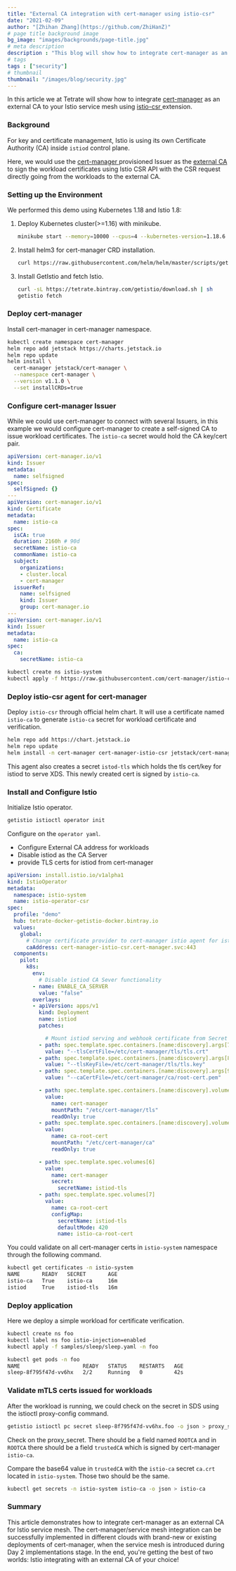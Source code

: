 ```yaml
---
title: "External CA integration with cert-manager using istio-csr"
date: "2021-02-09"
author: "[Zhihan Zhang](https://github.com/ZhiHanZ)"
# page title background image
bg_image: "images/backgrounds/page-title.jpg"
# meta description
description : "This blog will show how to integrate cert-manager as an external CA to your Istio service mesh using istio-csr extension. "
# tags
tags : ["security"]
# thumbnail
thumbnail: "/images/blog/security.jpg"
---
```

In this article we at Tetrate will show how to integrate [cert-manager](https://cert-manager.io/) as an external CA to your Istio service mesh using [istio-csr ](https://github.com/cert-manager/istio-csr)extension. 

###  Background

For key and certificate management, Istio is using its own Certificate Authority (CA) inside `istiod` control plane.

Here, we would use the [cert-manager ](https://cert-manager.io/)provisioned Issuer as the [external CA](https://getistio.io/istio-ca-certs-integrations/) to sign the workload certificates using Istio CSR API with the CSR request directly going from the workloads to the external CA.

### Setting up the Environment

We performed this demo using Kubernetes 1.18 and Istio 1.8:

1. Deploy Kubernetes cluster(>=1.16) with minikube.

   ```sh
   minikube start --memory=10000 --cpus=4 --kubernetes-version=1.18.6
   ```

2. Install helm3 for cert-manager CRD installation.

   ```sh
   curl https://raw.githubusercontent.com/helm/helm/master/scripts/get-helm-3 | sh
   ```

3. Install GetIstio and fetch Istio.

   ```sh
   curl -sL https://tetrate.bintray.com/getistio/download.sh | sh
   getistio fetch
   ```

### Deploy cert-manager

Install cert-manager in cert-manager namespace.

```sh
kubectl create namespace cert-manager
helm repo add jetstack https://charts.jetstack.io
helm repo update
helm install \
  cert-manager jetstack/cert-manager \
  --namespace cert-manager \
  --version v1.1.0 \
  --set installCRDs=true
```

### Configure cert-manager Issuer

While we could use cert-manager to connect with several Issuers, in this example we would configure cert-manager to create a self-signed CA to issue workload certificates. The `istio-ca` secret would hold the CA key/cert pair.

```yaml
apiVersion: cert-manager.io/v1
kind: Issuer
metadata:
  name: selfsigned
spec:
  selfSigned: {}
---
apiVersion: cert-manager.io/v1
kind: Certificate
metadata:
  name: istio-ca
spec:
  isCA: true
  duration: 2160h # 90d
  secretName: istio-ca
  commonName: istio-ca
  subject:
    organizations:
    - cluster.local
    - cert-manager
  issuerRef:
    name: selfsigned
    kind: Issuer
    group: cert-manager.io
---
apiVersion: cert-manager.io/v1
kind: Issuer
metadata:
  name: istio-ca
spec:
  ca:
    secretName: istio-ca
```

```sh
kubectl create ns istio-system
kubectl apply -f https://raw.githubusercontent.com/cert-manager/istio-csr/master/hack/demo/cert-manager-bootstrap-resources.yaml -n istio-system
```

### Deploy istio-csr agent for cert-manager

Deploy `istio-csr` through official helm chart. It will use a certificate named `istio-ca` to generate `istio-ca` secret for workload certificate and verification.

```sh
helm repo add https://chart.jetstack.io
helm repo update
helm install -n cert-manager cert-manager-istio-csr jetstack/cert-manager-istio-csr
```

This agent also creates a secret `istod-tls` which holds the tls cert/key for istiod to serve XDS. This newly created cert is signed by `istio-ca`.

### Install and Configure Istio

Initialize Istio operator.

```sh
getistio istioctl operator init
```

Configure on the `operator yaml`.

- Configure External CA address for workloads
- Disable istiod as the CA Server
- provide TLS certs for istiod from cert-manager

```yaml
apiVersion: install.istio.io/v1alpha1
kind: IstioOperator
metadata:
  namespace: istio-system
  name: istio-operator-csr
spec:
  profile: "demo"
  hub: tetrate-docker-getistio-docker.bintray.io
  values:
    global:
      # Change certificate provider to cert-manager istio agent for istio agent
      caAddress: cert-manager-istio-csr.cert-manager.svc:443
  components:
    pilot:
      k8s:
        env:
          # Disable istiod CA Sever functionality
        - name: ENABLE_CA_SERVER
          value: "false"
        overlays:
        - apiVersion: apps/v1
          kind: Deployment
          name: istiod
          patches:

            # Mount istiod serving and webhook certificate from Secret mount
          - path: spec.template.spec.containers.[name:discovery].args[7]
            value: "--tlsCertFile=/etc/cert-manager/tls/tls.crt"
          - path: spec.template.spec.containers.[name:discovery].args[8]
            value: "--tlsKeyFile=/etc/cert-manager/tls/tls.key"
          - path: spec.template.spec.containers.[name:discovery].args[9]
            value: "--caCertFile=/etc/cert-manager/ca/root-cert.pem"

          - path: spec.template.spec.containers.[name:discovery].volumeMounts[6]
            value:
              name: cert-manager
              mountPath: "/etc/cert-manager/tls"
              readOnly: true
          - path: spec.template.spec.containers.[name:discovery].volumeMounts[7]
            value:
              name: ca-root-cert
              mountPath: "/etc/cert-manager/ca"
              readOnly: true

          - path: spec.template.spec.volumes[6]
            value:
              name: cert-manager
              secret:
                secretName: istiod-tls
          - path: spec.template.spec.volumes[7]
            value:
              name: ca-root-cert
              configMap:
                secretName: istiod-tls
                defaultMode: 420
                name: istio-ca-root-cert
```

You could validate on all cert-manager certs in `istio-system` namespace through the following command.

```sh
kubectl get certificates -n istio-system
NAME       READY   SECRET       AGE
istio-ca   True    istio-ca     16m
istiod     True    istiod-tls   16m
```

### Deploy application

Here we deploy a simple workload for certificate verification.

```sh
kubectl create ns foo
kubectl label ns foo istio-injection=enabled
kubectl apply -f samples/sleep/sleep.yaml -n foo

kubectl get pods -n foo
NAME                    READY   STATUS    RESTARTS   AGE
sleep-8f795f47d-vv6hx   2/2     Running   0          42s
```

### Validate mTLS certs issued for workloads

After the workload is running, we could check on the secret in SDS using the istioctl proxy-config command.

```sh
getistio istioctl pc secret sleep-8f795f47d-vv6hx.foo -o json > proxy_secret
```

Check on the proxy_secret. There should be a field named `ROOTCA` and in `ROOTCA` there should be a field `trustedCA` which is signed by cert-manager `istio-ca`.

Compare the base64 value in `trustedCA` with the `istio-ca` secret `ca.crt` located in `istio-system`. Those two should be the same.

```sh
kubectl get secrets -n istio-system istio-ca -o json > istio-ca
```

### Summary

This article demonstrates how to integrate cert-manager as an external CA for Istio service mesh. The cert-manager/service mesh integration can be successfully implemented in different clouds with brand-new or existing deployments of cert-manager, when the service mesh is introduced during Day 2 implementations stage. In the end, you're getting the best of two worlds: Istio integrating with an external CA of your choice!

